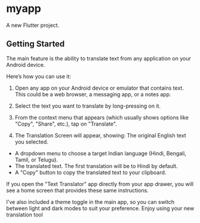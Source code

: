 # myapp

A new Flutter project.

## Getting Started

The main feature is the ability to translate text from any application on your Android device.


Here’s how you can use it:


 1. Open any app on your Android device or emulator that contains text. This could be a web browser, a messaging app, or a notes app.

 2. Select the text you want to translate by long-pressing on it.

 3. From the context menu that appears (which usually shows options like "Copy", "Share", etc.), tap on "Translate".

 4. The Translation Screen will appear, showing:
The original English text you selected.

   - A dropdown menu to choose a target Indian language (Hindi, Bengali, Tamil, or Telugu).
   - The translated text. The first translation will be to Hindi by default.
   - A "Copy" button to copy the translated text to your clipboard.

If you open the "Text Translator" app directly from your app drawer, you will see a home screen that provides these same instructions.


I've also included a theme toggle in the main app, so you can switch between light and dark modes to suit your preference. Enjoy using your new translation tool
